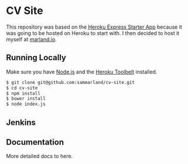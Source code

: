 # CV Site

This repository was based on the [Heroku Express Starter App](https://github.com/heroku/node-js-getting-started.git) because it was going to be hosted on Heroku to start with. I then decided to host it myself at [marland.io](http://cv.marland.io).

## Running Locally

Make sure you have [Node.js](http://nodejs.org/) and the [Heroku Toolbelt](https://toolbelt.heroku.com/) installed.

```sh
$ git clone git@github.com:sammarland/cv-site.git
$ cd cv-site
$ npm install
$ bower install
$ node index.js
```

## Jenkins

## Documentation

More detailed docs to here.
